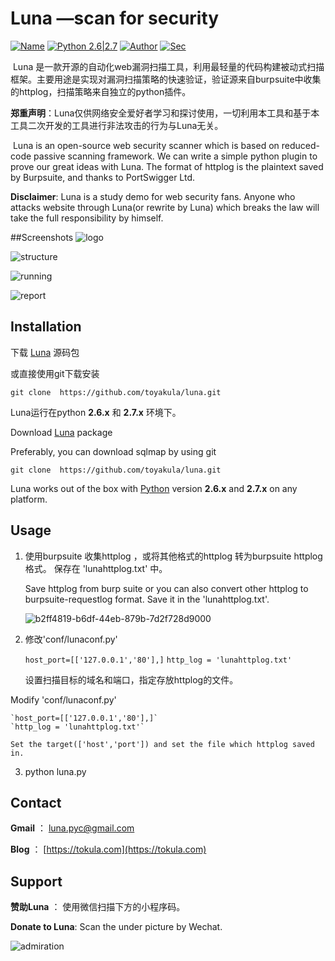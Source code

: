 # Luna —scan for security

[![Name](https://img.shields.io/badge/Name-Luna-blue.svg)](https://www.tokula.com)  [![Python 2.6|2.7](https://img.shields.io/badge/python-2.6|2.7-orange.svg)](https://www.python.org/)  [![Author](https://img.shields.io/badge/Author-tokula.com-yellow.svg)](https://www.tokula.com)  [![Sec](https://img.shields.io/badge/Web-Security-brightgreen.svg)]()

​        Luna 是一款开源的自动化web漏洞扫描工具，利用最轻量的代码构建被动式扫描框架。主要用途是实现对漏洞扫描策略的快速验证，验证源来自burpsuite中收集的httplog，扫描策略来自独立的python插件。

**郑重声明**：Luna仅供网络安全爱好者学习和探讨使用，一切利用本工具和基于本工具二次开发的工具进行非法攻击的行为与Luna无关。

​        Luna is an open-source web security scanner which is based on reduced-code passive scanning framework. We can write a simple python plugin to prove our great ideas with Luna. The format of httplog is the plaintext saved by Burpsuite, and thanks to PortSwigger Ltd.

**Disclaimer**:  Luna is a study demo for web security fans. Anyone who attacks website through Luna(or rewrite by Luna) which breaks the law will take the full responsibility by himself. 

##Screenshots
![logo](https://user-images.githubusercontent.com/32926900/34332221-6ae1e398-e969-11e7-954f-f3c1756f82d9.png)

![structure](https://user-images.githubusercontent.com/32926900/34332292-fd28d8c4-e969-11e7-8f7b-39df47652438.png)

![running](https://user-images.githubusercontent.com/32926900/34332254-b0f9e09c-e969-11e7-9b7b-5df3013d34e7.jpg)

![report](https://user-images.githubusercontent.com/32926900/34332277-def11baa-e969-11e7-9a91-63319f38544c.png)



## Installation

下载 [Luna](https://github.com/toyakula/luna/) 源码包 

或直接使用git下载安装

    git clone  https://github.com/toyakula/luna.git

Luna运行在python  **2.6.x** 和 **2.7.x** 环境下。



Download [Luna](https://github.com/toyakula/luna/) package

Preferably, you can download sqlmap by using git

    git clone  https://github.com/toyakula/luna.git

Luna works out of the box with [Python](http://www.python.org/download/) version **2.6.x** and **2.7.x** on any platform.

## Usage

1. 使用burpsuite 收集httplog ，或将其他格式的httplog 转为burpsuite httplog格式。 保存在 'lunahttplog.txt' 中。

   Save httplog from burp suite or you can also convert other httplog to burpsuite-requestlog format. Save it in the 'lunahttplog.txt'.

   ![b2ff4819-b6df-44eb-879b-7d2f728d9000](https://user-images.githubusercontent.com/32926900/34333628-c76aafb8-e979-11e7-8b8a-3372229fe705.jpeg)


2. 修改'conf/lunaconf.py'

    `host_port=[['127.0.0.1','80'],]` 
    `http_log = 'lunahttplog.txt'`

    设置扫描目标的域名和端口，指定存放httplog的文件。


 Modify 'conf/lunaconf.py'

    `host_port=[['127.0.0.1','80'],]` 
    `http_log = 'lunahttplog.txt'`
    
    Set the target(['host','port']) and set the file which httplog saved in.

3.  python luna.py



## Contact

**Gmail** ： [luna.pyc@gmail.com](mailto:luna.pyc@gmail.com)

**Blog** ： [https://tokula.com](https://tokula.com)



## Support

**赞助Luna** ： 使用微信扫描下方的小程序码。

**Donate to Luna**:  Scan the under picture by Wechat.

![admiration](https://user-images.githubusercontent.com/32926900/34337413-0f22b2fe-e99a-11e7-8d0c-e422ff7b1b33.jpg)